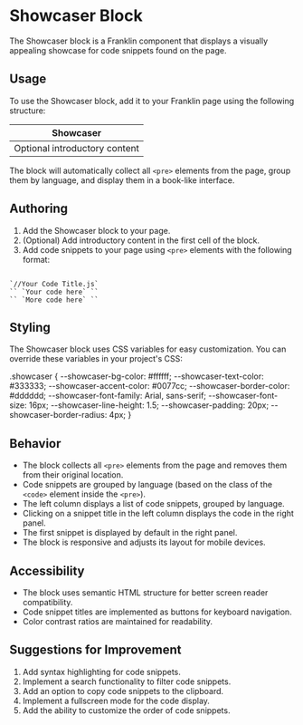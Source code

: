 # Showcaser Block

The Showcaser block is a Franklin component that displays a visually appealing showcase for code snippets found on the page.

## Usage

To use the Showcaser block, add it to your Franklin page using the following structure:

| Showcaser |
|-----------|
| Optional introductory content |

The block will automatically collect all `<pre>` elements from the page, group them by language, and display them in a book-like interface.

## Authoring

1. Add the Showcaser block to your page.
2. (Optional) Add introductory content in the first cell of the block.
3. Add code snippets to your page using `<pre>` elements with the following format:

<pre><code class="language-javascript">
`//Your Code Title.js`
`` `Your code here` ``
`` `More code here` ``
</code></pre>

## Styling

The Showcaser block uses CSS variables for easy customization. You can override these variables in your project's CSS:

.showcaser {
  --showcaser-bg-color: #ffffff;
  --showcaser-text-color: #333333;
  --showcaser-accent-color: #0077cc;
  --showcaser-border-color: #dddddd;
  --showcaser-font-family: Arial, sans-serif;
  --showcaser-font-size: 16px;
  --showcaser-line-height: 1.5;
  --showcaser-padding: 20px;
  --showcaser-border-radius: 4px;
}

## Behavior

- The block collects all `<pre>` elements from the page and removes them from their original location.
- Code snippets are grouped by language (based on the class of the `<code>` element inside the `<pre>`).
- The left column displays a list of code snippets, grouped by language.
- Clicking on a snippet title in the left column displays the code in the right panel.
- The first snippet is displayed by default in the right panel.
- The block is responsive and adjusts its layout for mobile devices.

## Accessibility

- The block uses semantic HTML structure for better screen reader compatibility.
- Code snippet titles are implemented as buttons for keyboard navigation.
- Color contrast ratios are maintained for readability.

## Suggestions for Improvement

1. Add syntax highlighting for code snippets.
2. Implement a search functionality to filter code snippets.
3. Add an option to copy code snippets to the clipboard.
4. Implement a fullscreen mode for the code display.
5. Add the ability to customize the order of code snippets.
